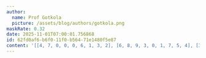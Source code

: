 ```yaml
---
author:
  name: Prof Gotkola
  picture: /assets/blog/authors/gotkola.png
maskRate: 0.32
date: 2025-11-01T07:00:01.756868
id: 62fd0af6-b6f0-11f0-b564-71e1480f5e87
content: '[[4, 7, 0, 0, 0, 6, 1, 3, 2], [6, 8, 9, 3, 0, 1, 7, 5, 4], [3, 0, 2, 0, 0, 5, 9, 6, 0], [0, 0, 6, 2, 4, 3, 0, 0, 1], [5, 3, 0, 0, 0, 8, 0, 2, 9], [0, 2, 1, 0, 0, 9, 0, 4, 3], [9, 0, 7, 1, 6, 2, 3, 0, 5], [2, 5, 3, 9, 8, 7, 4, 1, 6], [1, 6, 0, 0, 3, 0, 2, 9, 7]]'
---
```


